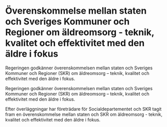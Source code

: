 # Överenskommelse mellan staten och Sveriges Kommuner och Regioner om äldreomsorg - teknik, kvalitet och effektivitet med den äldre i fokus

Regeringen godkänner överenskommelsen mellan staten och Sveriges Kommuner och Regioner (SKR) om äldreomsorg – teknik, kvalitet och effektivitet med den äldre i fokus.

Regeringen godkänner överenskommelsen mellan staten och Sveriges Kommuner och Regioner (SKR) om äldreomsorg – teknik, kvalitet och effektivitet med den äldre i fokus.

Efter överläggningar har företrädare för Socialdepartementet och SKR tagit fram en överenskommelse mellan staten och SKR om äldreomsorg - teknik, kvalitet och effektivitet med den äldre i fokus.
